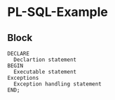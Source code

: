 # PL-SQL-Example

## Block

    DECLARE
      Declartion statement
    BEGIN 
      Executable statement
    Exceptions
      Exception handling statement
    END;

